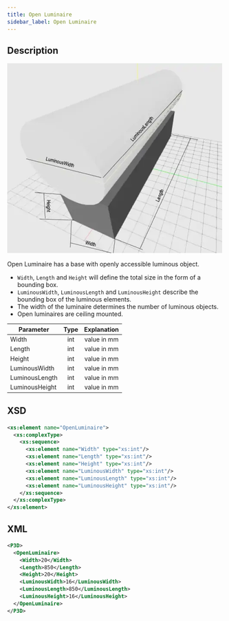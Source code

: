 ```yaml
---
title: Open Luminaire
sidebar_label: Open Luminaire
---
```


## Description

![Open Luminaire ](/img/docs/geometry/parametric/open-luminaire.webp)

Open Luminaire has a base with openly accessible luminous object.

- `Width`, `Length` and `Height` will define the total size in the form of a bounding box.
- `LuminousWidth`, `LuminousLength` and `LuminousHeight` describe the bounding box of the luminous elements.
- The width of the luminaire determines the number of luminous objects.
- Open luminaires are ceiling mounted.

| Parameter      | Type | Explanation |
| -------------- | :--: | :---------: |
| Width          | int  | value in mm |
| Length         | int  | value in mm |
| Height         | int  | value in mm |
| LuminousWidth  | int  | value in mm |
| LuminousLength | int  | value in mm |
| LuminousHeight | int  | value in mm |

## XSD

```xml
<xs:element name="OpenLuminaire">
  <xs:complexType>
    <xs:sequence>
      <xs:element name="Width" type="xs:int"/>
      <xs:element name="Length" type="xs:int"/>
      <xs:element name="Height" type="xs:int"/>
      <xs:element name="LuminousWidth" type="xs:int"/>
      <xs:element name="LuminousLength" type="xs:int"/>
      <xs:element name="LuminousHeight" type="xs:int"/>
    </xs:sequence>
  </xs:complexType>
</xs:element>
```

## XML

```xml
<P3D>
  <OpenLuminaire>
    <Width>20</Width>
    <Length>850</Length>
    <Height>20</Height>
    <LuminousWidth>16</LuminousWidth>
    <LuminousLength>850</LuminousLength>
    <LuminousHeight>16</LuminousHeight>
  </OpenLuminaire>
</P3D>
```